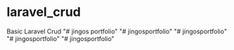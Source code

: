 # laravel_crud
Basic Laravel Crud
"# jingos portfolio" 
"# jingosportfolio" 
"# jingosportfolio" 
"# jingosportfolio" 
"# jingosportfolio" 
